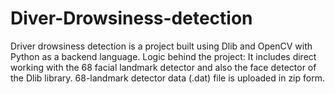 # Diver-Drowsiness-detection
Driver drowsiness detection is a project built using Dlib and OpenCV with Python as a backend language.
Logic behind the project:
It includes direct working with the 68 facial landmark detector and also the face detector of the Dlib library.
68-landmark detector data (.dat) file is uploaded in zip form.
